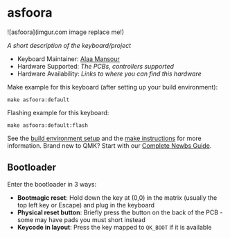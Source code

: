 # asfoora

![asfoora](imgur.com image replace me!)

*A short description of the keyboard/project*

* Keyboard Maintainer: [Alaa Mansour](https://github.com/AlaaSaadAbdo)
* Hardware Supported: *The PCBs, controllers supported*
* Hardware Availability: *Links to where you can find this hardware*

Make example for this keyboard (after setting up your build environment):

    make asfoora:default

Flashing example for this keyboard:

    make asfoora:default:flash

See the [build environment setup](https://docs.qmk.fm/#/getting_started_build_tools) and the [make instructions](https://docs.qmk.fm/#/getting_started_make_guide) for more information. Brand new to QMK? Start with our [Complete Newbs Guide](https://docs.qmk.fm/#/newbs).

## Bootloader

Enter the bootloader in 3 ways:

* **Bootmagic reset**: Hold down the key at (0,0) in the matrix (usually the top left key or Escape) and plug in the keyboard
* **Physical reset button**: Briefly press the button on the back of the PCB - some may have pads you must short instead
* **Keycode in layout**: Press the key mapped to `QK_BOOT` if it is available
